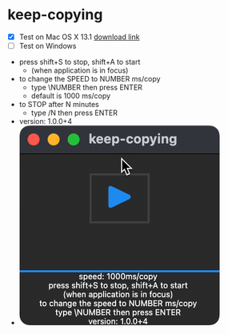 # keep-copying

- [X] Test on Mac OS X 13.1 [download link](https://github.com/monki1/keep-copying/raw/main/builds/keep_copying.zip)
- [ ] Test on Windows

- press shift+S to stop, shift+A to start
  - (when application is in focus)
- to change the SPEED to NUMBER ms/copy
  - type \NUMBER then press ENTER
  - default is 1000 ms/copy
- to STOP after N minutes
  - type /N then press ENTER
- version: 1.0.0+4
- ![demo](assets/demo1.gif)
